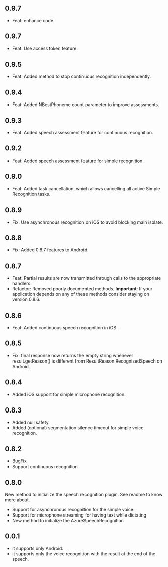 ## 0.9.7
- Feat: enhance code.

## 0.9.7
- Feat: Use access token feature.

## 0.9.5
- Feat: Added method to stop continuous recognition independently.

## 0.9.4
- Feat: Added NBestPhoneme count parameter to improve assessments.

## 0.9.3
- Feat: Added speech assessment feature for continuous recognition.

## 0.9.2
- Feat: Added speech assessment feature for simple recognition.

## 0.9.0
- Feat: Added task cancellation, which allows cancelling all active Simple Recognition tasks.

## 0.8.9
- Fix: Use asynchronous recognition on iOS to avoid blocking main isolate.

## 0.8.8
- Fix: Added 0.8.7 features to Android.

## 0.8.7
- Feat: Partial results are now transmitted through calls to the appropriate handlers.
- Refactor: Removed poorly documented methods. __Important__: If your application depends on any of these methods consider staying on version 0.8.6.

## 0.8.6
- Feat: Added continuous speech recognition in iOS.

## 0.8.5
- Fix: final response now returns the empty string whenever result.getReason() is different from ResultReason.RecognizedSpeech on Android.

## 0.8.4
- Added iOS support for simple microphone recognition.

## 0.8.3
- Added null safety.
- Added (optional) segmentation silence timeout for simple voice recognition.

## 0.8.2
- BugFix
- Support continuous recognition

## 0.8.0
New method to initialize the speech recognition plugin.
See readme to know more about.

- Support for asynchronous recognition for the simple voice.
- Support for microphone streaming for having text while dictating
- New method to initialize the AzureSpeechRecognition

## 0.0.1
- it supports only Android.
- it supports only the voice recognition with the result at the end of the speech.
